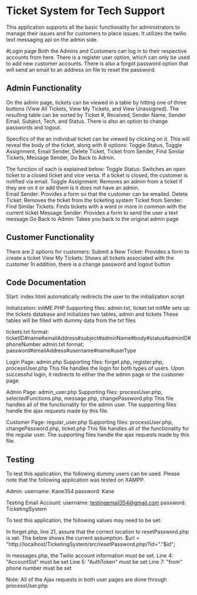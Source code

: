 # Ticket System for Tech Support
This application supports all the basic functionality for administrators to manage their issues and for customers to place issues. It utilizes the twilio text messaging api on the admin side.  

#Login page
Both the Admins and Customers can log in to their respective accounts from here. There is a register user option, which can only be used to add new customer accounts. There is also a forgot password option that will send an email to an address on file to reset the password.


## Admin Functionality
On the admin page, tickets can be viewed in a table by hitting one of three buttons (View All Tickets, View My Tickets, and View Unassigned). The resulting table can be sorted by Ticket #, Received, Sender Name, Sender Email, Subject, Tech, and Status. There is also an option to change passwords and logout.

Specifics of the an individual ticket can be viewed by clicking on it. This will reveal the body of the ticket, along with 8 options: Toggle Status, Toggle Assignment, Email Sender, Delete Ticket, Ticket from Sender, Find Similar Tickets, Message Sender, Go Back to Admin.

The function of each is explained below:
Toggle Status: Switches an open ticket to a closed ticket and vice versa. If a ticket is closed, the customer is notified via email.
Toggle Assignment: Removes an admin from a ticket if they are on it or add them is it does not have an admin.  
Email Sender: Provides a form so that the customer can be emailed.
Delete Ticket: Removes the ticket from the ticketing system
Ticket from Sender:
Find Similar Tickets: Finds tickets with a word or more in common with the current ticket
Message Sender: Provides a form to send the user a text message
Go Back to Admin: Takes you back to the original admin page

## Customer Functionality
There are 2 options for customers:
Submit a New Ticket: Provides a form to create a ticket
View My Tickets: Shows all tickets associated with the customer
In addition, there is a change password and logout button

## Code Documentation
Start: index.html
automatically redirects the user to the initialization script

Initialization: initME.PHP
Supporting files: admin.txt, ticket.txt
initMe sets up the tickets database and initializes two tables, admin and tickets
These tables will be filled with dummy data from the txt files

tickets.txt format: ticketID#name#emailAddress#subject#adminName#body#status#adminID#phoneNumber
admin.txt format:
password#emailAddress#username#name#userType

Login Page: admin.php
Supporting files: forget.php, register.php, processUser.php
This file handles the login for both types of users. Upon successful login, it redirects to either the the admin page or the customer page.

Admin Page: admin_user.php
Supporting files: processUser.php, selectedFunctions.php, message.php, changePassword.php
This file handles all of the functionality for the admin user. The supporting files handle the ajax requests made by this file.

Customer Page: regular_user.php
Supporting files: processUser.php, changePassword.php, ticket.php
This file handles all of the functionality for the regular user. The supporting files
handle the ajax requests made by this file.

## Testing
To test this application, the following dummy users can be used. Please note that the following application was tested on XAMPP.

Admin:
username: Kane354
password: Kane

Testing Email Account:
username: testingemail354@gmail.com
password: TicketingSystem

To test this application, the following values may need to be set:

In forget.php, line 21, assure that the correct location to resetPassword.php is set. The below shows the current assumption.
$url = "http://localhost/TicketingSystem/src/resetPassword.php/?id="."$id";

In messages.php, the Twilio account information must be set.
Line 4: "AccountSid" must be set
Line 5: "AuthToken" must be set
Line 7: "from" phone number must be set

Note: All of the Ajax requests in both user pages are done through processUser.php
